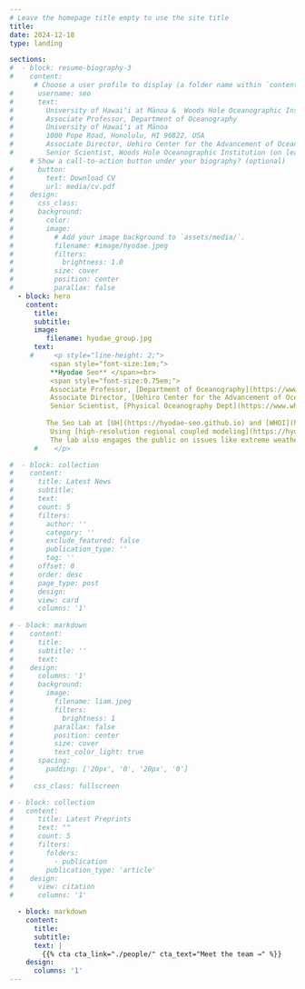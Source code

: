 ```yaml
---
# Leave the homepage title empty to use the site title
title:
date: 2024-12-18
type: landing

sections:
#  - block: resume-biography-3
#    content:
      # Choose a user profile to display (a folder name within `content/authors/`)
#      username: seo
#      text: 
#        University of Hawaiʻi at Mānoa &  Woods Hole Oceanographic Institution
#        Associate Professor, Department of Oceanography
#        University of Hawaiʻi at Mānoa
#        1000 Pope Road, Honolulu, HI 96822, USA
#        Associate Director, Uehiro Center for the Advancement of Oceanography (UC•AO)
#        Senior Scientist, Woods Hole Oceanographic Institution (on leave)
     # Show a call-to-action button under your biography? (optional)
#      button:
#        text: Download CV
#        url: media/cv.pdf
#    design:
#      css_class:
#      background:
#        color:
#        image:
#          # Add your image background to `assets/media/`.
#          filename: #image/hyodae.jpeg
#          filters:
#            brightness: 1.0
#          size: cover
#          position: center
#          parallax: false
  - block: hero
    content:
      title: 
      subtitle:
      image:
         filename: hyodae_group.jpg
      text: 
     #     <p style="line-height: 2;">
          <span style="font-size:1em;">
          **Hyodae Seo** </span><br>
          <span style="font-size:0.75em;">
          Associate Professor, [Department of Oceanography](https://www.soest.hawaii.edu/oceanography), [University of Hawaiʻi at Mānoa](https://manoa.hawaii.edu)<br>
          Associate Director, [Uehiro Center for the Advancement of Oceanography (UC•AO)](https://www.soest.hawaii.edu/oceanography/uc-ao/)<br>
          Senior Scientist, [Physical Oceanography Dept](https://www.whoi.edu/what-we-do/understand/departments-centers-labs/po/), [Woods Hole Oceanographic Institution](https://www.whoi.edu) (on leave) <br> <br> 
    
         The Seo Lab at [UH](https://hyodae-seo.github.io) and [WHOI](https://hseo.whoi.edu) studies oceanic, atmospheric, and surface wave processes and their interactions with weather, climate, and offshore wind energy. <br>  <br>
          Using [high-resolution regional coupled modeling](https://hyodae-seo.github.io/scoar/), geophysical fluid dynamics, and satellite and in situ observations, the lab examines boundary layer processes, improves models, and evaluates impacts on ocean and climate systems.          <br>  <br> 
          The lab also engages the public on issues like extreme weather, climate, and renewable energy, supporting UN Sustainable Development Goals.</span>
      #    </p>

#  - block: collection
#    content:
#      title: Latest News
#      subtitle:
#      text:
#      count: 5
#      filters:
#        author: ''
#        category: ''
#        exclude_featured: false
#        publication_type: ''
#        tag: ''
#      offset: 0
#      order: desc
#      page_type: post
#      design:
#      view: card
#      columns: '1'
  
# - block: markdown
#    content:
#      title:
#      subtitle: ''
#      text:
#    design:
#      columns: '1'
#      background:
#        image: 
#          filename: liam.jpeg
#          filters:
#            brightness: 1
#          parallax: false
#          position: center
#          size: cover
#          text_color_light: true
#      spacing:
#        padding: ['20px', '0', '20px', '0']
#
#     css_class: fullscreen

# - block: collection
#   content:
#      title: Latest Preprints
#      text: ""
#      count: 5
#      filters:
#        folders:
#          - publication
#        publication_type: 'article'
#    design:
#      view: citation
#      columns: '1'

  - block: markdown
    content:
      title:
      subtitle:
      text: |
        {{% cta cta_link="./people/" cta_text="Meet the team →" %}}
    design:
      columns: '1'
---
```

